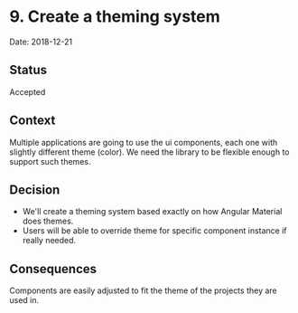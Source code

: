 # 9. Create a theming system

Date: 2018-12-21

## Status

Accepted

## Context

Multiple applications are going to use the ui components, each one with slightly different theme (color). We need the library to be flexible enough to support such themes.

## Decision

- We'll create a theming system based exactly on how Angular Material does themes.
- Users will be able to override theme for specific component instance if really needed.

## Consequences

Components are easily adjusted to fit the theme of the projects they are used in.
